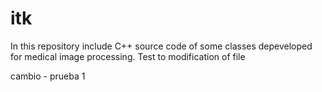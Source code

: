 itk
===

In this repository include C++ source code of some classes depeveloped for medical image processing.
Test to modification of file

cambio - prueba 1
